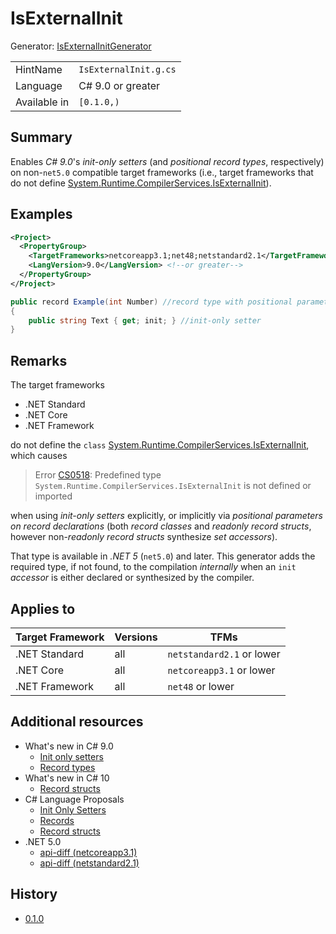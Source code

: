 # IsExternalInit
Generator: [IsExternalInitGenerator](../src/gen/F0.Compatibility/CodeAnalysis/IsExternalInitGenerator.cs)

|              |                       |
| ------------ | --------------------- |
| HintName     | `IsExternalInit.g.cs` |
| Language     | C# 9.0 or greater     |
| Available in | `[0.1.0,)`            |

## Summary
Enables _C# 9.0_'s _init-only setters_ (and _positional record types_, respectively) on non-`net5.0` compatible target frameworks (i.e., target frameworks that do not define [System.Runtime.CompilerServices.IsExternalInit][system-runtime-compilerservices-isexternalinit]).

## Examples
```xml
<Project>
  <PropertyGroup>
    <TargetFrameworks>netcoreapp3.1;net48;netstandard2.1</TargetFrameworks> <!--or less-->
    <LangVersion>9.0</LangVersion> <!--or greater-->
  </PropertyGroup>
</Project>
```

```csharp
public record Example(int Number) //record type with positional parameter
{
    public string Text { get; init; } //init-only setter
}
```

## Remarks
The target frameworks
- .NET Standard
- .NET Core
- .NET Framework

do not define the `class` [System.Runtime.CompilerServices.IsExternalInit][system-runtime-compilerservices-isexternalinit],
which causes

> Error [CS0518][cs0518]: Predefined type `System.Runtime.CompilerServices.IsExternalInit` is not defined or imported

when using _init-only setters_ explicitly, or implicitly via _positional parameters on record declarations_ (both _record classes_ and _readonly record structs_, however non-_readonly record structs_ synthesize _set accessors_).

That type is available in _.NET 5_ (`net5.0`) and later.
This generator adds the required type, if not found, to the compilation _internally_ when an `init` _accessor_ is either declared or synthesized by the compiler.

## Applies to
| Target Framework | Versions | TFMs                      |
| ---------------- | -------- | ------------------------- |
| .NET Standard    | all      | `netstandard2.1` or lower |
| .NET Core        | all      | `netcoreapp3.1` or lower  |
| .NET Framework   | all      | `net48` or lower          |

## Additional resources
- What's new in C# 9.0
  - [Init only setters](https://docs.microsoft.com/dotnet/csharp/whats-new/csharp-9#init-only-setters)
  - [Record types](https://docs.microsoft.com/dotnet/csharp/whats-new/csharp-9#record-types)
- What's new in C# 10
  - [Record structs](https://docs.microsoft.com/dotnet/csharp/whats-new/csharp-10#record-structs)
- C# Language Proposals
  - [Init Only Setters](https://github.com/dotnet/csharplang/blob/main/proposals/csharp-9.0/init.md)
  - [Records](https://github.com/dotnet/csharplang/blob/main/proposals/csharp-9.0/records.md)
  - [Record structs](https://github.com/dotnet/csharplang/blob/main/proposals/csharp-10.0/record-structs.md)
- .NET 5.0
  - [api-diff (netcoreapp3.1)](https://github.com/dotnet/core/blob/main/release-notes/5.0/api-diff/netcoreapp3.1/.NET/5.0_System.Runtime.CompilerServices.md)
  - [api-diff (netstandard2.1)](https://github.com/dotnet/core/blob/main/release-notes/5.0/api-diff/netstandard2.1/5.0_System.Runtime.CompilerServices.md)

## History
- [0.1.0](../CHANGELOG.md#v010-2021-12-15)

[system-runtime-compilerservices-isexternalinit]: https://docs.microsoft.com/dotnet/api/system.runtime.compilerservices.isexternalinit
[cs0518]: https://docs.microsoft.com/dotnet/csharp/language-reference/compiler-messages/cs0518
